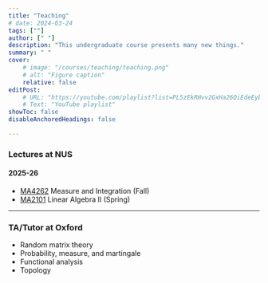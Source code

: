 ```yaml
---
title: "Teaching" 
# date: 2024-03-24
tags: [""]
author: [" "]
description: "This undergraduate course presents many new things." 
summary: " " 
cover:
    # image: "/courses/teaching/teaching.png"
    # alt: "Figure caption"
    relative: false
editPost:
    # URL: "https://youtube.com/playlist?list=PL5zEkRHvv2GxHa26QiEdeEybMy0UbdjmW"
    # Text: "YouTube playlist"
showToc: false
disableAnchoredHeadings: false

---
```

### Lectures at NUS
#### 2025-26
+ [MA4262](https://nusmods.com/courses/MA4262/measure-and-integration) Measure and Integration (Fall)
+ [MA2101](https://nusmods.com/courses/MA2101/linear-algebra-ii) Linear Algebra II (Spring)
---
### TA/Tutor at Oxford

+ Random matrix theory
+ Probability, measure, and martingale
+ Functional analysis
+ Topology